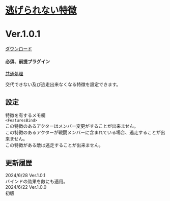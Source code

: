 # [逃げられない特徴](https://raw.githubusercontent.com/nuun888/MZ/master/NUUN_FeaturesBind.js)
# Ver.1.0.1
[ダウンロード](https://raw.githubusercontent.com/nuun888/MZ/master/NUUN_FeaturesBind.js)
#### 必須、前提プラグイン
[共通処理](https://github.com/nuun888/MZ/blob/master/README/Base.md)  

交代できない及び逃走出来なくなる特徴を設定できます。  

## 設定
特徴を有するメモ欄  
`<FeaturesBind>`   
この特徴のあるアクターはメンバー変更がすることが出来ません。  
この特徴のあるアクターが戦闘メンバーに含まれている場合、逃走することが出来ません。  
この特徴がある敵は逃走することが出来ません。  

## 更新履歴
2024/6/28 Ver.1.0.1  
バインドの効果を敵にも適用。  
2024/6/22 Ver.1.0.0  
初版  
